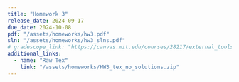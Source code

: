 ```yaml
---
title: "Homework 3"
release_date: 2024-09-17
due_date: 2024-10-08
pdf: "/assets/homeworks/hw3.pdf"
sln: "/assets/homeworks/hw3_slns.pdf"
# gradescope_link: "https://canvas.mit.edu/courses/28217/external_tools/369"
additional_links:
  - name: "Raw Tex"
    link: "/assets/homeworks/HW3_tex_no_solutions.zip"
---
```

